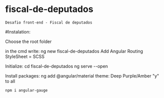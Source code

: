 # fiscal-de-deputados

    Desafio front-end - Fiscal de deputados

#Instalation:

Choose the root folder

in the cmd write:
ng new fiscal-de-deputados
Add Angular Routing
StyleSheet = SCSS

Initialize:
cd fiscal-de-deputados
ng serve --open

Install packages:
ng add @angular/material
theme: Deep Purple/Amber
"y" to all

    npm i angular-gauge
